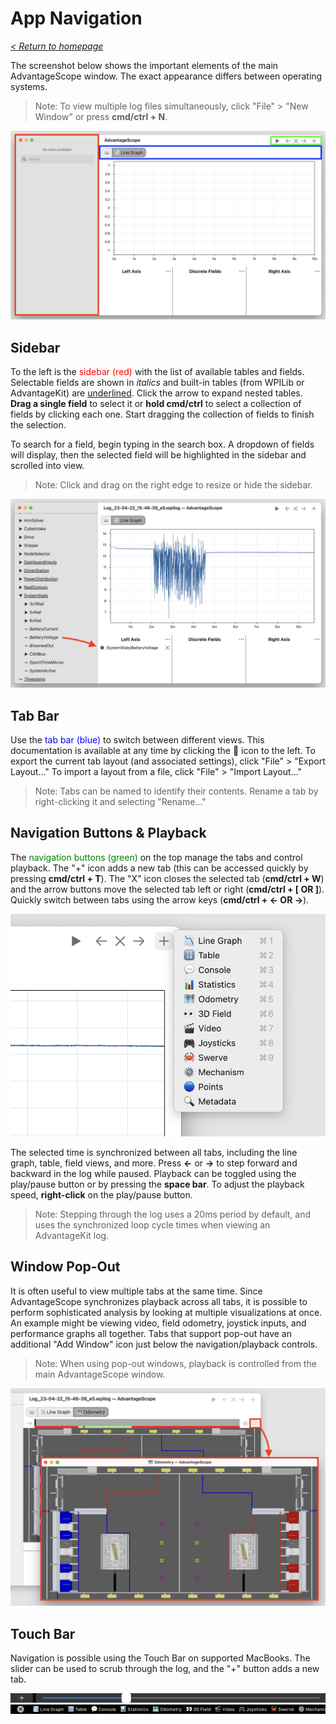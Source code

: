 # App Navigation

_[< Return to homepage](/docs/INDEX.md)_

The screenshot below shows the important elements of the main AdvantageScope window. The exact appearance differs between operating systems.

> Note: To view multiple log files simultaneously, click "File" > "New Window" or press **cmd/ctrl + N**.

![Navigation diagram](/docs/resources/navigation/navigation-1.png)

## Sidebar

To the left is the <span style="color: red;">sidebar (red)</span> with the list of available tables and fields. Selectable fields are shown in _italics_ and built-in tables (from WPILib or AdvantageKit) are <u>underlined</u>. Click the arrow to expand nested tables. **Drag a single field** to select it or **hold cmd/ctrl** to select a collection of fields by clicking each one. Start dragging the collection of fields to finish the selection.

To search for a field, begin typing in the search box. A dropdown of fields will display, then the selected field will be highlighted in the sidebar and scrolled into view.

> Note: Click and drag on the right edge to resize or hide the sidebar.

![Dragging a field from the sidebar](/docs/resources/navigation/navigation-2.png)

## Tab Bar

Use the <span style="color: blue;">tab bar (blue)</span> to switch between different views. This documentation is available at any time by clicking the 📖 icon to the left. To export the current tab layout (and associated settings), click "File" > "Export Layout..." To import a layout from a file, click "File" > "Import Layout..."

> Note: Tabs can be named to identify their contents. Rename a tab by right-clicking it and selecting "Rename..."

## Navigation Buttons & Playback

The <span style="color: green;">navigation buttons (green)</span> on the top manage the tabs and control playback. The "+" icon adds a new tab (this can be accessed quickly by pressing **cmd/ctrl + T**). The "X" icon closes the selected tab (**cmd/ctrl + W**) and the arrow buttons move the selected tab left or right (**cmd/ctrl + [ OR ]**). Quickly switch between tabs using the arrow keys (**cmd/ctrl + ← OR →**).

![Choosing a tab type](/docs/resources/navigation/navigation-3.png)

The selected time is synchronized between all tabs, including the line graph, table, field views, and more. Press **←** or **→** to step forward and backward in the log while paused. Playback can be toggled using the play/pause button or by pressing the **space bar**. To adjust the playback speed, **right-click** on the play/pause button.

> Note: Stepping through the log uses a 20ms period by default, and uses the synchronized loop cycle times when viewing an AdvantageKit log.

## Window Pop-Out

It is often useful to view multiple tabs at the same time. Since AdvantageScope synchronizes playback across all tabs, it is possible to perform sophisticated analysis by looking at multiple visualizations at once. An example might be viewing video, field odometry, joystick inputs, and performance graphs all together. Tabs that support pop-out have an additional "Add Window" icon just below the navigation/playback controls.

> Note: When using pop-out windows, playback is controlled from the main AdvantageScope window.

![Creating a pop-out window](/docs/resources/navigation/navigation-4.png)

## Touch Bar

Navigation is possible using the Touch Bar on supported MacBooks. The slider can be used to scrub through the log, and the "+" button adds a new tab.

![Touch Bar scrubbing interface](/docs/resources/navigation/navigation-5.png)
![Touch Bar new tab interface](/docs/resources/navigation/navigation-6.png)
